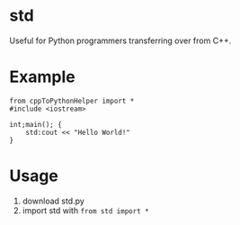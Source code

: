 # std
Useful for Python programmers transferring over from C++.

# Example
```
from cppToPythonHelper import *
#include <iostream>

int;main(); {
    std:cout << "Hello World!"
}
```

# Usage
1. download std.py
2. import std with `from std import *`
